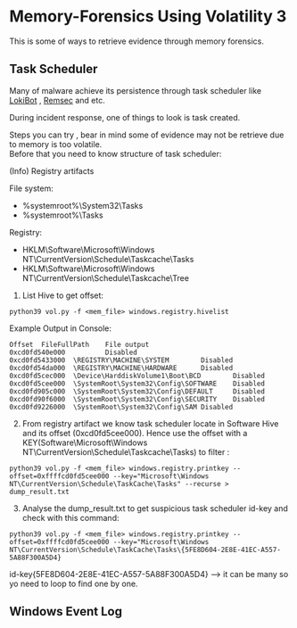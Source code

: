 # Memory-Forensics Using Volatility 3
This is some of ways to retrieve evidence through memory forensics. 

## Task Scheduler
Many of malware achieve its persistence through task scheduler like [LokiBot](https://attack.mitre.org/software/S0447/) , [Remsec](https://attack.mitre.org/software/S0125/) and etc.  

During incident response, one of things to look is task created.  

Steps you can try , bear in mind some of evidence may not be retrieve due to memory is too volatile.  
Before that you need to know structure of task scheduler:

(Info) Registry artifacts 

File system:   

* %systemroot%\System32\Tasks    
* %systemroot%\Tasks  

Registry:  

* HKLM\Software\Microsoft\Windows NT\CurrentVersion\Schedule\Taskcache\Tasks  
* HKLM\Software\Microsoft\Windows NT\CurrentVersion\Schedule\Taskcache\Tree  

1. List Hive to get offset:  
```
python39 vol.py -f <mem_file> windows.registry.hivelist
```
Example Output in Console:
```
Offset  FileFullPath    File output
0xcd0fd540e000          Disabled
0xcd0fd5433000  \REGISTRY\MACHINE\SYSTEM        Disabled
0xcd0fd54da000  \REGISTRY\MACHINE\HARDWARE      Disabled
0xcd0fd5cec000  \Device\HarddiskVolume1\Boot\BCD        Disabled
0xcd0fd5cee000  \SystemRoot\System32\Config\SOFTWARE    Disabled
0xcd0fd905c000  \SystemRoot\System32\Config\DEFAULT     Disabled
0xcd0fd90f6000  \SystemRoot\System32\Config\SECURITY    Disabled
0xcd0fd9226000  \SystemRoot\System32\Config\SAM Disabled

```
2. From registry artifact we know task scheduler locate in Software Hive and its offset (0xcd0fd5cee000). Hence use the offset with a KEY(Software\Microsoft\Windows NT\CurrentVersion\Schedule\Taskcache\Tasks) to filter :
```
python39 vol.py -f <mem_file> windows.registry.printkey --offset=0xffffcd0fd5cee000 --key="Microsoft\Windows NT\CurrentVersion\Schedule\TaskCache\Tasks" --recurse > dump_result.txt
```
3. Analyse the dump_result.txt to get suspicious task scheduler id-key and check with this command:  
```
python39 vol.py -f <mem_file> windows.registry.printkey --offset=0xffffcd0fd5cee000 --key="Microsoft\Windows NT\CurrentVersion\Schedule\TaskCache\Tasks\{5FE8D604-2E8E-41EC-A557-5A88F300A5D4}
```
id-key{5FE8D604-2E8E-41EC-A557-5A88F300A5D4} --> it can be many so yo need to loop to find one by one.

## Windows Event Log

